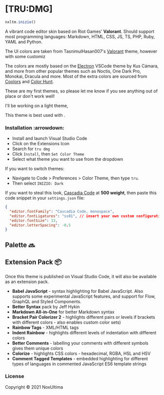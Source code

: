 # [TRU:DMG]

```js
nxltm.inizio()
```

A vibrant code editor skin based on Riot Games' **Valorant**. Should support most programming languages: Markdown, HTML, CSS, JS, TS, PHP, Ruby, YAML and Python. 

The UI colors are taken from TasnimulHasan007's [Valorant](https://github.com/TasnimulHasan007/valorant-theme) theme, however with some customiz

The colors are mostly based on the [Electron](https://github.com/kcmr/electron-theme-vscode) VSCode theme by Kus C&aacute;mara, and more from other popular themes such as Noctis, One Dark Pro, Monokai, Dracula and more. Most of the extra colors are sourced from [Coolors](coolors.co) and [Color Hunt](colorhunt.com). 

These are my first themes, so please let me know if you see anything out of place or don't work well! 

I'll be working on a light theme, 

This theme is best used with .

### Installation :arrowdown:

- Install and launch Visual Studio Code
- Click on the Extensions Icon
- Search for `tru dmg`
- Click `Install`, then `Set Color Theme`
- Select what theme you want to use from the dropdown

If you want to switch themes:

- Navigate to Code > Preferences > Color Theme, then type `tru`.
- Then select `INIZIO: Dark`

If you want to steal this look, [Cascadia Code](https://github.com/microsoft/cascadia-code) at **500 weight**, then paste this code snippet in your `settings.json` file:

```json
{
  "editor.fontFamily": "Cascadia Code, monospace",
  "editor.fontLigatures": "ss01", // insert your own custom configuration here
  "editor.fontSize": 13,
  "editor.letterSpacing": -0.5
}
```

## Palette :soon:

## Extension Pack 📦

Once this theme is published on Visual Studio Code, it will also be available as an extension pack.

- **Babel JavaScript** - syntax highlighting for Babel JavaScript. Also supports some experimental JavaScript features, and support for Flow, GraphQL and Styled Components.
- **Better Syntax** pack by Jeff Hykin
- **Markdown All-in-One** for better Markdown syntax
- **Bracket Pair Colorizer 2** - highlights different pairs or levels if brackets with different colors - also enables custom color sets)
- **Rainbow Tags** - XML/HTML tags
- **Indent Rainbow** - highlights different levels of indentation with different colors
- **Better Comments** - labelling your comments with different symbols gives them unique colors
- **Colorize** - highlights CSS colors - hexadecimal, RGBA, HSL and HSV
- **Comment Tagged Templates** - embedded highlighting for different types of languages in commented JavaScript ES6 template strings

### License

Copyright &copy; 2021 NoxUltima

